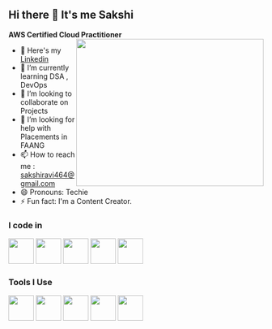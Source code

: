 ## Hi there 👋 It's me Sakshi

**AWS Certified Cloud Practitioner**
<img align="right" width="370" height="290" src="https://i.pinimg.com/originals/1e/3c/04/1e3c04811867d7dd099316c049e17287.gif">
- 🔭 Here's my [Linkedin](https://www.linkedin.com/in/sakshiravi464/)                                                 
- 🌱 I’m currently learning DSA , DevOps
- 👯 I’m looking to collaborate on Projects
- 🤔 I’m looking for help with Placements in FAANG
- 📫 How to reach me : sakshiravi464@gmail.com
- 😄 Pronouns: Techie
- ⚡ Fun fact: I'm a Content Creator.

### I code in
<img height="50" width="50" src="https://img.icons8.com/color/48/000000/python.png" /> <img height="50" width="50" src="https://img.icons8.com/color/48/000000/c-programming.png" />  <img height="50" width="50" src="https://img.icons8.com/color/48/000000/java-coffee-cup-logo.png" /> <img height="50" width="50" src="https://img.icons8.com/color/48/000000/html-5.png" /> <img height="50" width="50" src="https://img.icons8.com/color/48/000000/css3.png" />  

### Tools I Use
<img height="50" width="50" src="https://img.icons8.com/color/48/000000/visual-studio-code-2019.png"/> <img height="50" width="50" src="https://img.icons8.com/?size=100&id=cdYUlRaag9G9&format=png&color=000000"/> <img height="50" width="50" src="https://img.icons8.com/?size=100&id=WncR8Bcg5nE9&format=png&color=000000"/> <img height="50" width="50" src="https://img.icons8.com/?size=100&id=cvzmaEA4kC0o&format=png&color=000000"/>  <img height="50" width="50" src="https://img.icons8.com/color/48/000000/figma--v1.png"/>




